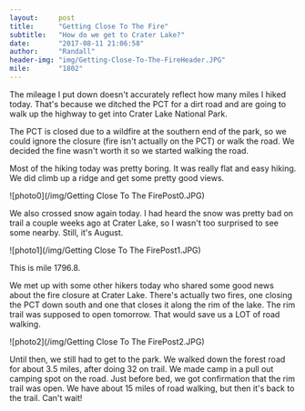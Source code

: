 ```yaml
---
layout:     post
title:      "Getting Close To The Fire"
subtitle:   "How do we get to Crater Lake?"
date:       "2017-08-11 21:06:58"
author:     "Randall"
header-img: "img/Getting-Close-To-The-FireHeader.JPG"
mile:       "1802"
---
```

The mileage I put down doesn't accurately reflect how many miles I hiked today. That's because we ditched the PCT for a dirt road and are going to walk up the highway to get into Crater Lake National Park.

The PCT is closed due to a wildfire at the southern end of the park, so we could ignore the closure (fire isn't actually on the PCT) or walk the road. We decided the fine wasn't worth it so we started walking the road.

Most of the hiking today was pretty boring. It was really flat and easy hiking. We did climb up a ridge and get some pretty good views.

![photo0](/img/Getting Close To The FirePost0.JPG)

We also crossed snow again today. I had heard the snow was pretty bad on trail a couple weeks ago at Crater Lake, so I wasn't too surprised to see some nearby. Still, it's August.

![photo1](/img/Getting Close To The FirePost1.JPG)

This is mile 1796.8.

We met up with some other hikers today who shared some good news about the fire closure at Crater Lake. There's actually two fires, one closing the PCT down south and one that closes it along the rim of the lake. The rim trail was supposed to open tomorrow. That would save us a LOT of road walking.

![photo2](/img/Getting Close To The FirePost2.JPG)

Until then, we still had to get to the park. We walked down the forest road for about 3.5 miles, after doing 32 on trail. We made camp in a pull out camping spot on the road. Just before bed, we got confirmation that the rim trail was open. We have about 15 miles of road walking, but then it's back to the trail. Can't wait!